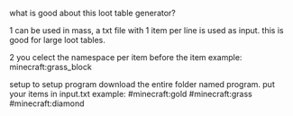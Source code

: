 what is good about this loot table generator?

1 can be used in mass, a txt file with 1 item per line is used as input. this is good for large loot tables.

2 you celect the namespace per item before the item example: minecraft:grass_block







setup
to setup program download the entire folder named program.
put your items in input.txt example:
#minecraft:gold
#minecraft:grass
#minecraft:diamond